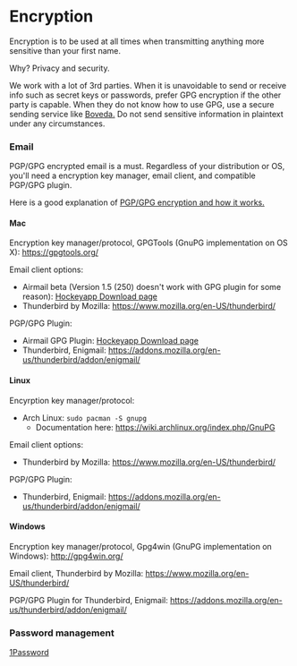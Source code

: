 Encryption
============

Encryption is to be used at all times when transmitting anything more sensitive than your first name. 

Why? Privacy and security. 

We work with a lot of 3rd parties. When it is unavoidable to send or receive info such as secret keys or passwords, prefer GPG encryption if the other party is capable. When they do not know how to use GPG, use a secure sending service like [Boveda.](https://www.bovedahq.com) Do not send sensitive information in plaintext under any circumstances.

### Email

PGP/GPG encrypted email is a must. Regardless of your distribution or OS, you'll need a encryption key manager, email client, and compatible PGP/GPG plugin. 

Here is a good explanation of [PGP/GPG encryption and how it works.](https://www.mailvelope.com/help#basics)

#### Mac

Encryption key manager/protocol, GPGTools (GnuPG implementation on OS X): https://gpgtools.org/

Email client options:

- Airmail beta (Version 1.5 (250) doesn't work with GPG plugin for some reason): [Hockeyapp Download page](https://rink.hockeyapp.net/apps/84be85c3331ee1d222fd7f0b59e41b04)
- Thunderbird by Mozilla: https://www.mozilla.org/en-US/thunderbird/

PGP/GPG Plugin:

- Airmail GPG Plugin: [Hockeyapp Download page](https://rink.hockeyapp.net/apps/12d0753a9a3cecd2f00b262409be4ec2)
- Thunderbird, Enigmail: https://addons.mozilla.org/en-us/thunderbird/addon/enigmail/

#### Linux

Encyrption key manager/protocol:

- Arch Linux: `sudo pacman -S gnupg` 
  - Documentation here: https://wiki.archlinux.org/index.php/GnuPG 

Email client options:

- Thunderbird by Mozilla: https://www.mozilla.org/en-US/thunderbird/

PGP/GPG Plugin:

- Thunderbird, Enigmail: https://addons.mozilla.org/en-us/thunderbird/addon/enigmail/

#### Windows

Encryption key manager/protocol, Gpg4win (GnuPG implementation on Windows): http://gpg4win.org/

Email client, Thunderbird by Mozilla: https://www.mozilla.org/en-US/thunderbird/

PGP/GPG Plugin for Thunderbird, Enigmail: https://addons.mozilla.org/en-us/thunderbird/addon/enigmail/




### Password management

[1Password](https://agilebits.com/onepassword)
